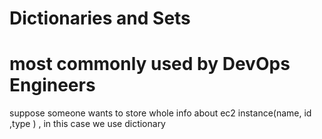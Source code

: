 # Dictionaries and Sets
# most commonly used by DevOps Engineers
 suppose someone wants to store whole info about ec2 instance(name, id ,type ) , in this case we use dictionary
 

